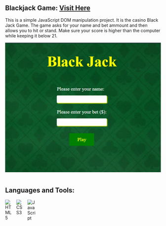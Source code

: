 ## Blackjack Game: [Visit Here](https://basicwebjsprojects.netlify.app/black%20jack%20game/)

This is a simple JavaScript DOM manipulation project. It is the casino Black Jack Game. The game asks for your name and bet ammount and then allows you to hit or stand. Make sure your score is higher than the computer while keeping it below 21.

<img align="left" alt="HTML5"  src="./Black%20Jack.png" /> <br>

&nbsp;

## Languages and Tools:

<img align="left" alt="HTML5" width="26px" src="https://cdn.jsdelivr.net/gh/devicons/devicon/icons/html5/html5-original.svg" style="padding-right:10px;" />
<img align="left" alt="CSS3" width="26px" src="https://cdn.jsdelivr.net/gh/devicons/devicon/icons/css3/css3-original.svg" style="padding-right:10px;" />
<img align="left" alt="JavaScript" width="26px" src="https://cdn.jsdelivr.net/gh/devicons/devicon/icons/javascript/javascript-original.svg" style="padding-right:10px;" />
